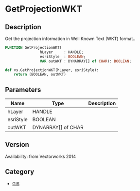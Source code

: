 # GetProjectionWKT

## Description
Get the projection information in Well Known Text (WKT) format..

```pascal
FUNCTION GetProjectionWKT(
				hLayer     : HANDLE;
				esriStyle  : BOOLEAN;
				VAR outWKT : DYNARRAY[] of CHAR): BOOLEAN;
```

```python
def vs.GetProjectionWKT(hLayer, esriStyle):
    return (BOOLEAN, outWKT)
```

## Parameters
|Name|Type|Description|
|---|---|---|
|hLayer|HANDLE|   |
|esriStyle|BOOLEAN|   |
|outWKT|DYNARRAY[] of CHAR|   |

## Version
Availability: from Vectorworks 2014

## Category
* [GIS](../Categories/GIS.md)
